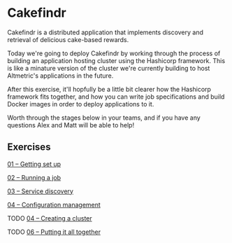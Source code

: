 # Cakefindr

Cakefindr is a distributed application that implements discovery and retrieval of delicious cake-based rewards.

Today we're going to deploy Cakefindr by working through the process of building an application hosting cluster using the Hashicorp framework. This is like a minature version of the cluster we're currently building to host Altmetric's applications in the future.

After this exercise, it'll hopfully be a little bit clearer how the Hashicorp framework fits together, and how you can write job specifications and build Docker images in order to deploy applications to it.

Worth through the stages below in your teams, and if you have any questions Alex and Matt will be able to help!

## Exercises

[01 – Getting set up](./01-getting-set-up.md)

[02 – Running a job](./02-running-a-job.md)

[03 – Service discovery](./03-service-discovery.md)

[04 – Configuration management](./04-configuration-management.md)

TODO [04 – Creating a cluster](./01-getting-set-up.md)

TODO [06 – Putting it all together](./01-getting-set-up.md)


